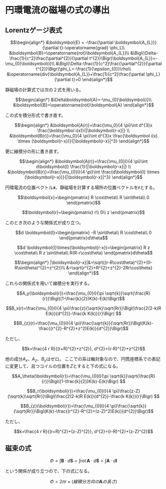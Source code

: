 # 円環電流の磁場の式の導出

## Lorentzゲージ表式

```math
\begin{align*}

&\boldsymbol{E} = -\frac{\partial \boldsymbol{A_{L}}}{\partial t}-\operatorname{grad} \phi_L\\

&\boldsymbol{B}=\operatorname{rot}\boldsymbol{A_{L}}\\

&\Bigl(\Delta-\frac{1}{c^2}\frac{\partial^{2}}{\partial t^{2}}\Bigr)\boldsymbol{A_{L}}=-\mu_{0}\boldsymbol{i}\\

&\Bigl(\Delta-\frac{1}{c^2}\frac{\partial^{2}}{\partial t^{2}}\Bigr)\phi_L=-\frac{1}{\epsilon_{0}}\rho\\

&\operatorname{div}\boldsymbol{A_{L}}+\frac{1}{c^2}\frac{\partial \phi_L}{\partial t}=0
\end{align*}
```

静磁場の計算式では次の２式を用いる。

```math
\begin{align*}

&\Delta\boldsymbol{A}=-\mu_{0}\boldsymbol{i}\\

&\boldsymbol{B}=\operatorname{rot}\boldsymbol{A}
\end{align*}
```

この式を積分形式で書き直す。

```math
\begin{align*}
&\boldsymbol{A(r)}=\frac{\mu_0}{4 \pi}\int d^{3}x \frac{\boldsymbol i(x)}{|\boldsymbol{r-x}|} \\
&\boldsymbol{B(r)}=\frac{\mu_0}{4 \pi}\int d^{3}x \frac{\boldsymbol i(x) \times (\boldsymbol{r-x})}{|\boldsymbol{r-x}|^3}
\end{align*}
```

更に線積分の形に書き直す。

```math
\begin{align*}
&\boldsymbol{A(r)}=\frac{\mu_{0}I}{4 \pi}\int d\boldsymbol{l} \frac{1}{|\boldsymbol{r-x}|} \\
&\boldsymbol{B(r)}=\frac{\mu_{0}I}{4 \pi}\int  \frac{d\boldsymbol{l} \times (\boldsymbol{r-x})}{|\boldsymbol{r-x}|^3}
\end{align*}
```

円環電流の位置ベクトル$\boldsymbol{x}$、静磁場を計算する場所の位置ベクトルを$\boldsymbol{r}$とする。

```math
\boldsymbol{x}=\begin{pmatrix}
R \cos\theta\\
R \sin\theta\\
0
\end{pmatrix}
```

```math
\boldsymbol{r}=\begin{pmatrix}
r\\
0\\
z
\end{pmatrix}
```

このとき次のような関係式が成り立つ。

```math
d \boldsymbol{l}=\begin{pmatrix}
-R \sin\theta\\
R \cos\theta\\
0
\end{pmatrix}d\theta
```

```math
d \boldsymbol{l}\times(\boldsymbol{r-x})=\begin{pmatrix}
R z \cos\theta\\
R z \sin\theta\\
R(R-r\cos\theta)
\end{pmatrix}d\theta
```

```math
\begin{align*}
|\boldsymbol{r-x}|&=\sqrt{(r-R\cos\theta)^{2}+(0-R\sin\theta)^{2}+z^{2}}\\
&=\sqrt{r^{2}+R^{2}+z^{2}-2Rr\cos\theta}
\end{align*}
```

これらの関係式を用いて線積分を実行する。

```math
A_y(\boldsymbol{r})=\frac{\mu_{0}I}{\pi \sqrt{k}}\sqrt{\frac{R}{r}}\Bigl((1-\frac{k}{2})K(k)-E(k)\Bigr)
```

```math
B_x(r)=\frac{\mu_{0}I}{4 \pi}\frac{z}{\sqrt{k}\sqrt{Rr}}\Bigl(\frac{2(2-k)R E(k)}{d^{2}}-\frac{k K(k)}{r}\Bigr)

```

```math
B_{z}(r)=\frac{\mu_{0}I}{4 \pi}\frac{\sqrt{k}}{\sqrt{Rr}}\Bigl(K(k)-\frac{(r^{2}-R^{2}+z^2)E(k)}{d^{2}}\Bigr)
```

ただし、

```math
k=\frac{4 r R}{(r+R)^{2}+z^{2}}, d^{2}=(r-R)^{2}+z^{2}
```

他の成分$A_x$、$A_z$、$B_y$はゼロ。
ここでの系は軸対象なので、円筒座標系での表記に変更して、且つコイルの位置を$Z$とすると下の式になる。

```math
A_\theta(\boldsymbol{r})=\frac{\mu_{0}I}{\pi \sqrt{k}}\sqrt{\frac{R}{r}}\Bigl((1-\frac{k}{2})K(k)-E(k)\Bigr)

```

```math
B_r(\boldsymbol{r})=\frac{\mu_{0}I}{4 \pi}\frac{z-Z}{\sqrt{k}\sqrt{Rr}}\Bigl(\frac{2(2-k)R E(k)}{d^{2}}-\frac{k K(k)}{r}\Bigr)

```

```math
B_{z}(\boldsymbol{r})=\frac{\mu_{0}I}{4 \pi}\frac{\sqrt{k}}{\sqrt{Rr}}\Bigl(K(k)-\frac{(r^{2}-R^{2}+(z-Z)^2)E(k)}{d^{2}}\Bigr)
```

ただし、

```math
k=\frac{4 r R}{(r+R)^{2}+(z-Z)^{2}}, d^{2}=(r-R)^{2}+(z-Z)^{2}
```


## 磁束の式

```math
\Phi=\int\boldsymbol{B}\cdot d\boldsymbol{S}=\int\operatorname{rot}\boldsymbol{A}\cdot d\boldsymbol{S}=\int \boldsymbol{A}\cdot d\boldsymbol{l}
```

という関係が成り立つので、下の式になる。

```math
\Phi=2\pi r \times (線積分方向の\boldsymbol{A}の長さ)
```
